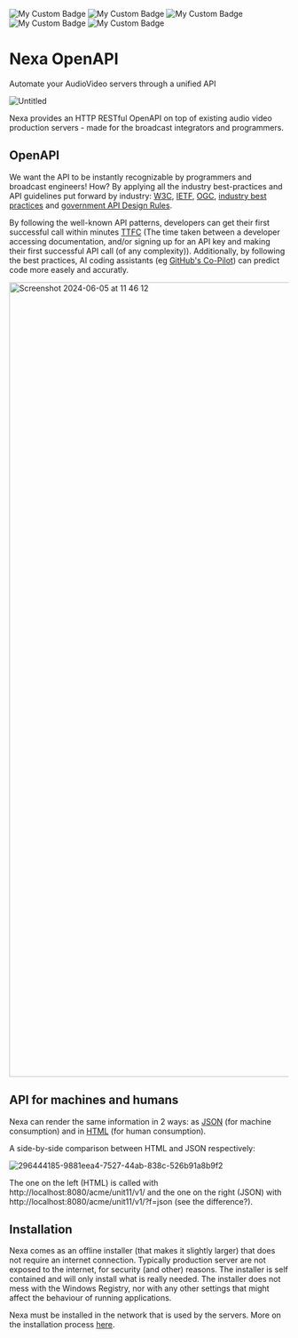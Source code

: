 ![My Custom Badge](https://img.shields.io/badge/OpenAPI-v3-green)
![My Custom Badge](https://img.shields.io/badge/EVS-XT-red)
![My Custom Badge](https://img.shields.io/badge/BMD-HyperDeck-red)
![My Custom Badge](https://img.shields.io/badge/ControlledBy-Companion-blue)
![My Custom Badge](https://img.shields.io/badge/ControlledBy-html-blue)

# Nexa OpenAPI

Automate your AudioVideo servers through a unified API

![Untitled](https://github.com/pynch-tv/Nexa/assets/4082369/706e5937-f695-43aa-a806-421ad1c345d0)

Nexa provides an HTTP RESTful OpenAPI on top of existing audio video production servers - made for the broadcast integrators and programmers.

## OpenAPI

We want the API to be instantly recognizable by programmers and broadcast engineers! How? By applying all the industry best-practices and API guidelines put forward by industry: [W3C](https://www.w3.org/TR/dwbp/), [IETF](https://ietf.org), [OGC](https://ogcapi.ogc.org/), [industry best practices](https://stackoverflow.blog/2020/03/02/best-practices-for-rest-api-design/) and [government API Design Rules](https://gitdocumentatie.logius.nl/publicatie/api/adr/).

By following the well-known API patterns, developers can get their first successful call within minutes [TTFC](https://nordicapis.com/why-time-to-first-call-is-a-vital-api-metric) (The time taken between a developer accessing documentation, and/or signing up for an API key and making their first successful API call (of any complexity)). Additionally, by following the best practices, AI coding assistants (eg [GitHub's Co-Pilot](https://github.com/features/copilot)) can predict code more easely and accuratly.

<img width="1430" alt="Screenshot 2024-06-05 at 11 46 12" src="https://github.com/pynch-tv/Nexa/assets/4082369/8cb0cf8d-43e7-45a6-8f8c-143bec11d084">

## API for machines and humans

Nexa can render the same information in 2 ways: as [JSON](https://www.w3schools.com/whatis/whatis_json.asp) (for machine consumption) and in [HTML](https://www.w3schools.com/html/html_intro.asp) (for human consumption).

A side-by-side comparison between HTML and JSON respectively:

![296444185-9881eea4-7527-44ab-838c-526b91a8b9f2](https://github.com/pynch-tv/Nexa/assets/4082369/5881eb47-6dcc-4ab0-9f52-0173636c300a)

The one on the left (HTML) is called with http://localhost:8080/acme/unit11/v1/ and the one on the right (JSON) with http://localhost:8080/acme/unit11/v1/?f=json (see the difference?).

## Installation

Nexa comes as an offline installer (that makes it slightly larger) that does not require an internet connection. Typically production server are not exposed to the internet, for security (and other) reasons. The installer is self contained and will only install what is really needed. The installer does not mess with the Windows Registry, nor with any other settings that might affect the behaviour of running applications.

Nexa must be installed in the network that is used by the servers. More on the installation process [here](https://github.com/pynch-tv/Nexa/wiki).
